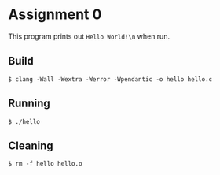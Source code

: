 # Assignment 0

This program prints out `Hello World!\n` when run.

## Build

	$ clang -Wall -Wextra -Werror -Wpendantic -o hello hello.c

## Running

	$ ./hello

## Cleaning

	$ rm -f hello hello.o
